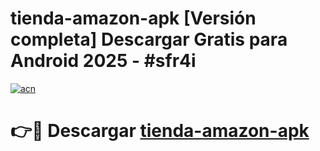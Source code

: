 # tienda-amazon-apk  [Versión completa] Descargar Gratis para Android 2025 - #sfr4i

[![acn](https://github.com/user-attachments/assets/0f9c940e-d8b0-45ae-aac7-cd30a18b3e1c)](https://apps.freeplayer.one?title=tienda-amazon-apk&ref=9F)

# 👉🔴 Descargar [tienda-amazon-apk](https://apps.freeplayer.one?title=tienda-amazon-apk&ref=9F)